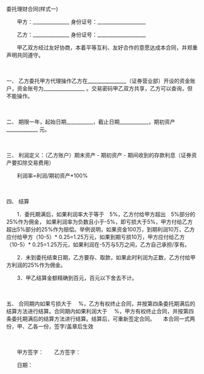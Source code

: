 



委托理财合同(样式一)



 

　　甲方：_______________ 身份证号：____________________　　

　　乙方：_______________ 身份证号：____________________　　

　　甲乙双方经过友好协商，本着平等互利、友好合作的意愿达成本合同，并郑重声明共同遵守。

　　

一、
乙方委托甲方代理操作乙方在________________（证券营业部）开设的资金账户，资金账号为_________________ 。交易密码甲乙双方共享，乙方可以查询，但不能操作。

　　

二、
期限一年，起始日期___________，截止日期____________，期初资产_____________ 元。

　　

三、
利润定义：（乙方账户）期末资产 - 期初资产 - 期间收到的存款利息（证券资产要扣除交易费用）

　　利润率=利润/期初资产*100%

　　

四、
结算　　

　　1．委托期满后，如果利润率大于等于　5%，乙方付给甲方超出　5%部分的25%作为佣金， 如果利润率为负数且小于-5%，即亏损大于5%，甲方付给乙方超出5%部分的25%作为赔偿。举例说明，如果资金100万，到期利润10万，乙方应付给甲方（10-5）* 0.25=1.25万元，如果到期亏损10万，甲方应付给乙方（10-5）* 0.25=1.25万元，如果利润在-5万与5万之间，乙方自己承担/享有。

　　2．未到委托结束日期，乙方要存、取款，如果此时利润为正数，乙方付给甲方利润的25%作为佣金。

　　3．甲乙结算金额精确到百元，百元以下舍去不计。

　　

五、
合同期内如果亏损大于　 %，乙方有权终止合同，并按第四条委托期满后的结算方法进行结算。合同期内如果利润大于　 %，甲方有权终止合同，并按第四条委托期满后的结算方法进行结算。结算后，可重新签定合同。　　本合同一式两份，甲、乙各一份，签字/盖章后生效　　

　　

　　甲方签字：　　乙方签字：　　

　　日期：

　　